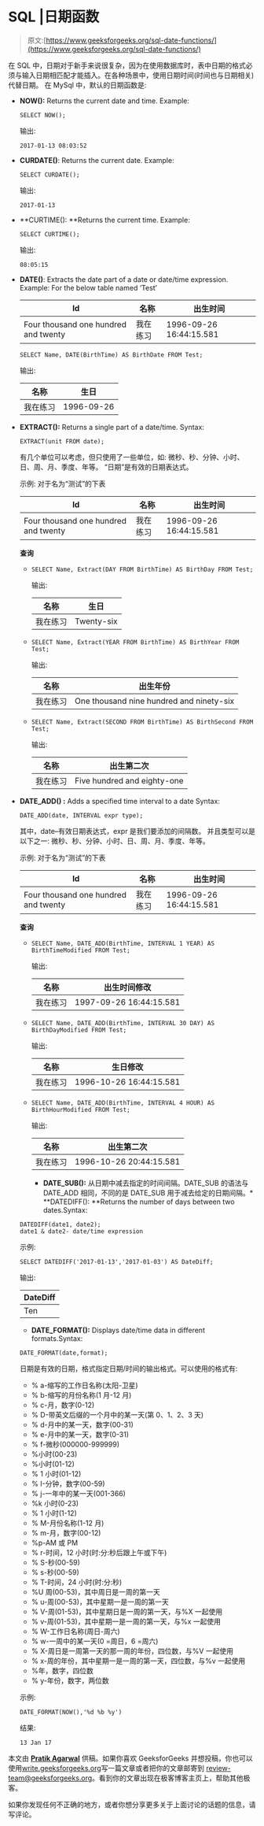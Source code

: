 # SQL |日期函数

> 原文:[https://www.geeksforgeeks.org/sql-date-functions/](https://www.geeksforgeeks.org/sql-date-functions/)

在 SQL 中，日期对于新手来说很复杂，因为在使用数据库时，表中日期的格式必须与输入日期相匹配才能插入。在各种场景中，使用日期时间(时间也与日期相关)代替日期。
在 MySql 中，默认的日期函数是:

*   **NOW():** Returns the current date and time. Example:

    ```
    SELECT NOW();

    ```

    输出:

    ```
    2017-01-13 08:03:52

    ```

*   **CURDATE()**: Returns the current date. Example:

    ```
    SELECT CURDATE();

    ```

    输出:

    ```
    2017-01-13

    ```

*   **CURTIME(): **Returns the current time. Example:

    ```
    SELECT CURTIME();

    ```

    输出:

    ```
    08:05:15

    ```

*   **DATE()**: Extracts the date part of a date or date/time expression. Example:
    For the below table named ‘Test’

    | **Id** | **名称** | **出生时间** |
    | --- | --- | --- |
    | Four thousand one hundred and twenty | 我在练习 | 1996-09-26 16:44:15.581 |

    ```
    SELECT Name, DATE(BirthTime) AS BirthDate FROM Test;

    ```

    输出:

    | **名称** | **生日** |
    | --- | --- |
    | 我在练习 | 1996-09-26 |

*   **EXTRACT():** Returns a single part of a date/time. Syntax:

    ```
    EXTRACT(unit FROM date);

    ```

    有几个单位可以考虑，但只使用了一些单位，如:
    微秒、秒、分钟、小时、日、周、月、季度、年等。
    “日期”是有效的日期表达式。

    示例:
    对于名为“测试”的下表

    | **Id** | **名称** | **出生时间** |
    | --- | --- | --- |
    | Four thousand one hundred and twenty | 我在练习 | 1996-09-26 16:44:15.581 |

    **查询**

    *   ```
        SELECT Name, Extract(DAY FROM BirthTime) AS BirthDay FROM Test;

        ```

        输出:

        | **名称** | **生日** |
        | --- | --- |
        | 我在练习 | Twenty-six |

    *   ```
        SELECT Name, Extract(YEAR FROM BirthTime) AS BirthYear FROM Test;

        ```

        输出:

        | **名称** | **出生年份** |
        | --- | --- |
        | 我在练习 | One thousand nine hundred and ninety-six |

    *   ```
        SELECT Name, Extract(SECOND FROM BirthTime) AS BirthSecond FROM Test;

        ```

        输出:

        | **名称** | **出生第二次** |
        | --- | --- |
        | 我在练习 | Five hundred and eighty-one |

*   **DATE_ADD() :** Adds a specified time interval to a date
    Syntax:

    ```
    DATE_ADD(date, INTERVAL expr type);

    ```

    其中，date–有效日期表达式，expr 是我们要添加的间隔数。
    并且类型可以是以下之一:
    微秒、秒、分钟、小时、日、周、月、季度、年等。

    示例:
    对于名为“测试”的下表

    | **Id** | **名称** | **出生时间** |
    | --- | --- | --- |
    | Four thousand one hundred and twenty | 我在练习 | 1996-09-26 16:44:15.581 |

    **查询**

    *   ```
        SELECT Name, DATE_ADD(BirthTime, INTERVAL 1 YEAR) AS BirthTimeModified FROM Test;

        ```

        输出:

        | **名称** | **出生时间修改** |
        | --- | --- |
        | 我在练习 | 1997-09-26 16:44:15.581 |

    *   ```
        SELECT Name, DATE_ADD(BirthTime, INTERVAL 30 DAY) AS BirthDayModified FROM Test;

        ```

        输出:

        | **名称** | **生日修改** |
        | --- | --- |
        | 我在练习 | 1996-10-26 16:44:15.581 |

    *   ```
        SELECT Name, DATE_ADD(BirthTime, INTERVAL 4 HOUR) AS BirthHourModified FROM Test;

        ```

        输出:

        | **名称** | **出生第二次** |
        | --- | --- |
        | 我在练习 | 1996-10-26 20:44:15.581 |

        *   **DATE_SUB():** 从日期中减去指定的时间间隔。DATE_SUB 的语法与 DATE_ADD 相同，不同的是 DATE_SUB 用于减去给定的日期间隔。*   **DATEDIFF(): **Returns the number of days between two dates.Syntax:

    ```
    DATEDIFF(date1, date2);
    date1 & date2- date/time expression

    ```

    示例:

    ```
    SELECT DATEDIFF('2017-01-13','2017-01-03') AS DateDiff;

    ```

    输出:

    | **DateDiff** |
    | --- |
    | Ten |

    *   **DATE_FORMAT():** Displays date/time data in different formats.Syntax:

    ```
    DATE_FORMAT(date,format);

    ```

    日期是有效的日期，格式指定日期/时间的输出格式。可以使用的格式有:

    *   % a-缩写的工作日名称(太阳-卫星)
    *   % b-缩写的月份名称(1 月-12 月)
    *   % c-月，数字(0-12)
    *   % D-带英文后缀的一个月中的某一天(第 0、1、2、3 天)
    *   % d-月中的某一天，数字(00-31)
    *   % e-月中的某一天，数字(0-31)
    *   % f-微秒(000000-999999)
    *   %小时(00-23)
    *   %小时(01-12)
    *   % 1 小时(01-12)
    *   % I-分钟，数字(00-59)
    *   % j-一年中的某一天(001-366)
    *   %k 小时(0-23)
    *   % 1 小时(1-12)
    *   % M-月份名称(1-12 月)
    *   % m-月，数字(00-12)
    *   %p-AM 或 PM
    *   % r-时间，12 小时(时:分:秒后跟上午或下午)
    *   % S-秒(00-59)
    *   % s-秒(00-59)
    *   % T-时间，24 小时(时:分:秒)
    *   %U 周(00-53)，其中周日是一周的第一天
    *   % u-周(00-53)，其中星期一是一周的第一天
    *   % V-周(01-53)，其中星期日是一周的第一天，与%X 一起使用
    *   % v-周(01-53)，其中星期一是一周的第一天，与%x 一起使用
    *   % W-工作日名称(周日-周六)
    *   % w-一周中的某一天(0 =周日，6 =周六)
    *   % X-周日是一周第一天的那一周的年份，四位数，与%V 一起使用
    *   % x-周的年份，其中星期一是一周的第一天，四位数，与%v 一起使用
    *   %年，数字，四位数
    *   % y-年份，数字，两位数

    示例:

    ```
    DATE_FORMAT(NOW(),'%d %b %y')

    ```

    结果:

    ```
    13 Jan 17

    ```

本文由 **[Pratik Agarwal](https://www.facebook.com/Pratik.Agarwal01)** 供稿。如果你喜欢 GeeksforGeeks 并想投稿，你也可以使用[write.geeksforgeeks.org](https://write.geeksforgeeks.org)写一篇文章或者把你的文章邮寄到 review-team@geeksforgeeks.org。看到你的文章出现在极客博客主页上，帮助其他极客。

如果你发现任何不正确的地方，或者你想分享更多关于上面讨论的话题的信息，请写评论。